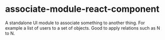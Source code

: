 # associate-module-react-component
A standalone UI module to associate something to another thing. For example a list of users to a set of objects. Good to apply relations such as N to N.
